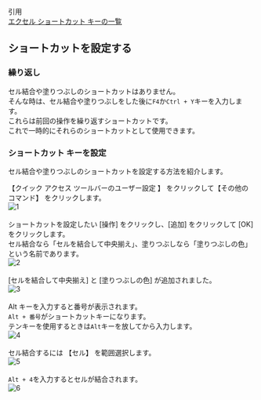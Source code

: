 引用<br/>
[エクセル ショートカット キーの一覧](https://www.tipsfound.com/excel/01408)<br/>

## ショートカットを設定する

### 繰り返し

セル結合や塗りつぶしのショートカットはありません。<br/>
そんな時は、セル結合や塗りつぶしをした後に`F4`か`Ctrl + Y`キーを入力します。<br/>
これらは前回の操作を繰り返すショートカットです。<br/>
これで一時的にそれらのショートカットとして使用できます。<br/>

### ショートカット キーを設定

セル結合や塗りつぶしのショートカットを設定する方法を紹介します。

【クイック アクセス ツールバーのユーザー設定 】 をクリックして【その他のコマンド】 をクリックします。<br/>
![1](https://c.tipsfound.com/excel/01408/1.png) <br/>
<br/>
ショートカットを設定したい [操作] をクリックし、[追加] をクリックして [OK] をクリックします。<br/>
セル結合なら「セルを結合して中央揃え」、塗りつぶしなら「塗りつぶしの色」という名前であります。<br/>
![2](https://c.tipsfound.com/excel/01408/2.png) <br/>
<br/>
[セルを結合して中央揃え] と [塗りつぶしの色] が追加されました。<br/>
![3](https://c.tipsfound.com/excel/01408/3.png) <br/>
<br/>
Alt キーを入力すると番号が表示されます。<br/>
`Alt + 番号`がショートカットキーになります。<br/>
テンキーを使用するときは`Alt`キーを放してから入力します。<br/>
![4](https://c.tipsfound.com/excel/01408/4.png) <br/>
<br/>
セル結合するには 【セル】 を範囲選択します。<br/>
![5](https://c.tipsfound.com/excel/01408/7.png) <br/>
<br/>
`Alt + 4`を入力するとセルが結合されます。<br/>
![6](https://c.tipsfound.com/excel/01408/8.png) <br/>
